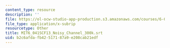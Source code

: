 ```yaml
---
content_type: resource
description: ''
file: https://ol-ocw-studio-app-production.s3.amazonaws.com/courses/6-041sc-probabilistic-systems-analysis-and-applied-probability-fall-2013/b2c6afdafb42517187a9e208cab21edf_MIT6_041SCF13_Noisy_Channel_300k.vtt
file_type: application/x-subrip
resourcetype: Other
title: MIT6_041SCF13_Noisy_Channel_300k.srt
uid: b2c6afda-fb42-5171-87a9-e208cab21edf
---
```

